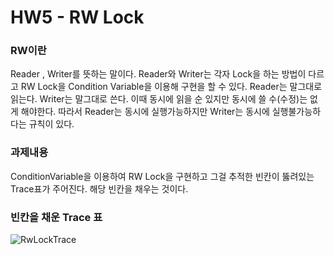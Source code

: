 # HW5 - RW Lock

### RW이란
Reader , Writer를 뜻하는 말이다. Reader와 Writer는 각자 Lock을 하는 방법이 다르고 RW Lock을 Condition Variable을 이용해 구현을 할 수 있다. 
Reader는 말그대로 읽는다. Writer는 말그대로 쓴다. 이때 동시에 읽을 순 있지만 동시에 쓸 수(수정)는 없게 해야한다.
따라서 Reader는 동시에 실행가능하지만 Writer는 동시에 실행불가능하다는 규칙이 있다.

### 과제내용
ConditionVariable을 이용하여 RW Lock을 구현하고 그걸 추적한 빈칸이 뚫려있는 Trace표가 주어진다. 해당 빈칸을 채우는 것이다.

### 빈칸을 채운 Trace 표
![RwLockTrace](https://user-images.githubusercontent.com/76093968/177127114-3e9c45a0-b193-45ae-8bbb-7d9b4869ff30.png)
